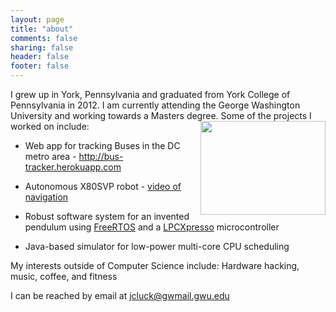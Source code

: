 ```yaml
---
layout: page
title: "about"
comments: false
sharing: false
header: false
footer: false
---
```


I grew up in York, Pennsylvania and graduated from York College of Pennsylvania in 2012.  I am currently attending the George Washington University and working towards a Masters degree.  Some of the projects I worked on include: 
<img src="/images/self.jpg" height="150" width="200" align="right">


* Web app for tracking Buses in the DC metro area - http://bus-tracker.herokuapp.com   

* Autonomous X80SVP robot - [video of navigation](http://www.youtube.com/watch?v=pDzfU6nMj9g)    

* Robust software system for an invented pendulum using [FreeRTOS](http://www.freertos.org/) and a [LPCXpresso](http://ics.nxp.com/lpcxpresso/) microcontroller  

* Java-based simulator for low-power multi-core CPU scheduling  

My interests outside of Computer Science include: Hardware hacking, music, coffee, and fitness

I can be reached by email at jcluck@gwmail.gwu.edu